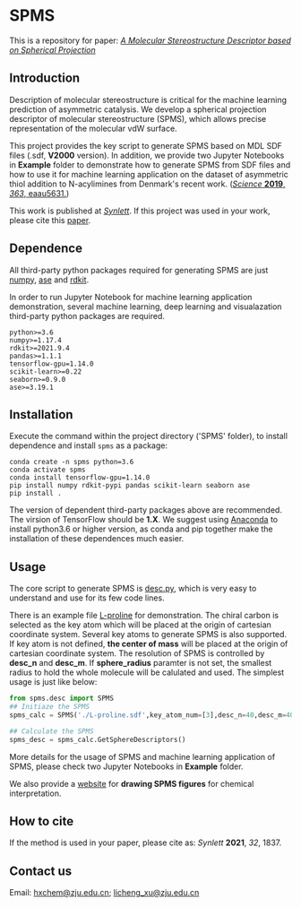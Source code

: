# SPMS

This is a repository for paper: [*A Molecular Stereostructure Descriptor based on Spherical Projection*](https://www.thieme-connect.de/products/ejournals/abstract/10.1055/s-0040-1705977)

## Introduction

Description of molecular stereostructure is critical for the machine learning prediction of asymmetric catalysis. We develop a spherical projection descriptor of molecular stereostructure (SPMS), which allows precise representation of the molecular vdW surface.

This project provides the key script to generate SPMS based on MDL SDF files (.sdf, **V2000** version). In addition, we provide two Jupyter Notebooks in **Example** folder to demonstrate how to generate SPMS from SDF files and how to use it for machine learning application on the dataset of asymmetric thiol addition to N-acylimines from Denmark's recent work. ([*Science* **2019**, *363*, eaau5631.](https://science.sciencemag.org/content/363/6424/eaau5631))

This work is published at [*Synlett*](http://doi.org/10.1055/s-0040-1705977). If this project was used in your work, please cite this [paper](http://doi.org/10.1055/s-0040-1705977).

## Dependence

All third-party python packages required for generating SPMS are just [numpy](https://numpy.org/), [ase](https://wiki.fysik.dtu.dk/ase/index.html) and [rdkit](http://rdkit.org/).

In order to run Jupyter Notebook for machine learning application demonstration, several machine learning, deep learning and visualazation third-party python packages are required.

```
python>=3.6
numpy>=1.17.4
rdkit>=2021.9.4
pandas>=1.1.1
tensorflow-gpu=1.14.0
scikit-learn>=0.22
seaborn>=0.9.0
ase>=3.19.1
```

## Installation

Execute the command within the project directory ('SPMS' folder), to install dependence and install `spms` as a package:

```
conda create -n spms python=3.6
conda activate spms
conda install tensorflow-gpu=1.14.0
pip install numpy rdkit-pypi pandas scikit-learn seaborn ase
pip install .
```

The version of dependent third-party packages above are recommended. The virsion of TensorFlow should be **1.X**. We suggest using [Anaconda](https://www.anaconda.com/) to install python3.6 or higher version, as conda and pip together make the installation of these dependences much easier.

## Usage

The core script to generate SPMS is [desc.py](https://github.com/licheng-xu-echo/SPMS/blob/master/spms/desc.py), which is very easy to understand and use for its few code lines.

There is an example file [L-proline](https://github.com/licheng-xu-echo/SPMS/blob/master/Example/sdf_examples/L-proline.sdf) for demonstration. The chiral carbon is selected as the key atom which will be placed at the origin of cartesian coordinate system. Several key atoms to generate SPMS is also supported. If key atom is not defined, **the center of  mass** will be placed at the origin of cartesian coordinate system. The resolution of SPMS is controlled by **desc_n** and **desc_m**. If **sphere_radius** paramter is not set, the smallest radius to hold the whole molecule will be calulated and used. The simplest usage is just like below:

```python
from spms.desc import SPMS
## Initiaze the SPMS
spms_calc = SPMS('./L-proline.sdf',key_atom_num=[3],desc_n=40,desc_m=40,sphere_radius=8)

## Calculate the SPMS
spms_desc = spms_calc.GetSphereDescriptors()
```

More details for the usage of SPMS and machine learning application of SPMS, please check two Jupyter Notebooks in **Example** folder.

We also provide a [website](http://www.spmsgen.net/) for **drawing SPMS figures** for chemical interpretation.

## How to cite

If the method is used in your paper, please cite as: *Synlett* **2021**, *32*, 1837.

## Contact us

Email: hxchem@zju.edu.cn; licheng_xu@zju.edu.cn
